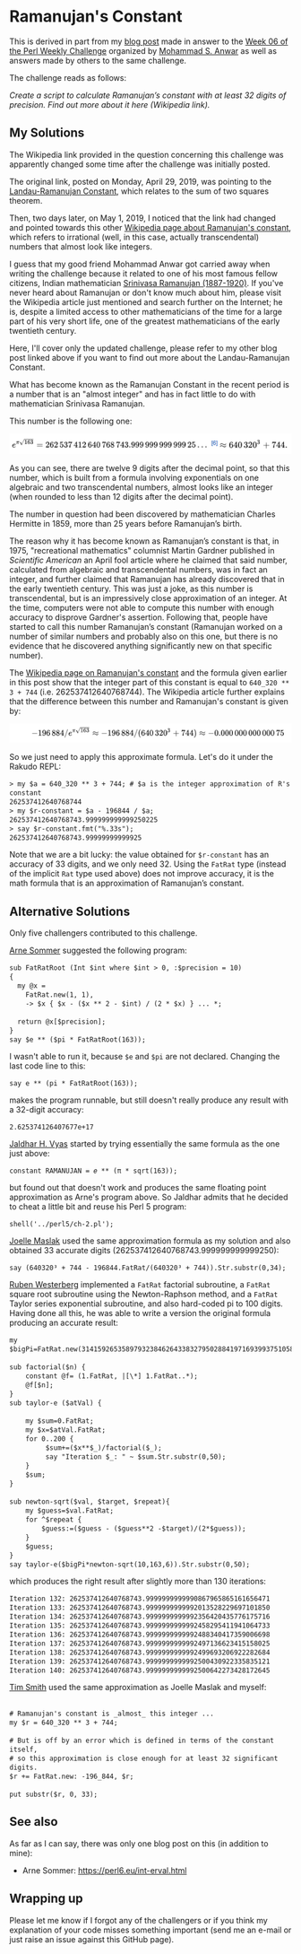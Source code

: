 # Ramanujan's Constant

This is derived in part from my [blog post](http://blogs.perl.org/users/laurent_r/2019/05/perl-weekly-challenge-6-ramanujans-constant.html) made in answer to the [Week 06 of the Perl Weekly Challenge](https://perlweeklychallenge.org/blog/perl-weekly-challenge-006/) organized by  <a href="http://blogs.perl.org/users/mohammad_s_anwar/">Mohammad S. Anwar</a> as well as answers made by others to the same challenge.

The challenge reads as follows:

*Create a script to calculate Ramanujan’s constant with at least 32 digits of precision. Find out more about it here (Wikipedia link).*

## My Solutions

The Wikipedia link provided in the question concerning this challenge was apparently changed some time after the challenge was initially posted. 

The original link, posted on Monday, April 29, 2019, was pointing to the [Landau-Ramanujan Constant](https://en.wikipedia.org/wiki/Landau%E2%80%93Ramanujan_constant), which relates to the sum of two squares theorem.

Then, two days later, on May 1, 2019, I noticed that the link had changed and pointed towards this other [Wikipedia page about Ramanujan's constant](https://en.wikipedia.org/wiki/Heegner_number#Almost_integers_and_Ramanujan's_constant), which refers to irrational (well, in this case, actually transcendental) numbers that almost look like integers.

I guess that my good friend Mohammad Anwar got carried away when writing the challenge because it related to one of his most famous fellow citizens, Indian mathematician [Srinivasa Ramanujan (1887-1920)](https://en.wikipedia.org/wiki/Srinivasa_Ramanujan). If you've never heard about Ramanujan or don't know much about him, please visit the Wikipedia article just mentioned and search further on the Internet; he is, despite a limited access to other mathematicians of the time for a large part of his very short life, one of the greatest mathematicians of the early twentieth century. 

Here, I'll cover only the updated challenge, please refer to my other blog post linked above if you want to find out more about the Landau-Ramanujan Constant.


What has become known as the Ramanujan Constant in the recent period is a number that is an "almost integer" and has in fact little to do with mathematician Srinivasa Ramanujan.

This number is the following one:

![](./figures/Ramanujan_3.gif)

As you can see, there are twelve 9 digits after the decimal point, so that this number, which is built from a formula involving exponentials on one algebraic and two transcendental numbers, almost looks like an integer (when rounded to less than 12 digits after the decimal point). 

The number in question had been discovered by mathematician Charles Hermitte in 1859, more than 25 years before Ramanujan’s birth.

The reason why it has become known as Ramanujan’s constant is that, in 1975, "recreational mathematics" columnist Martin Gardner published in *Scientific American* an April fool article where he claimed that said number, calculated from algebraic and transcendental numbers, was in fact an integer, and further claimed that Ramanujan has already discovered that in the early twentieth century. This was just a joke, as this number is transcendental, but is an impressively close approximation of an integer. At the time, computers were not able to compute this number with enough accuracy to disprove Gardner's assertion. Following that, people have started to call this number Ramanujan’s constant (Ramanujan worked on a number of similar numbers and probably also on this one, but there is no evidence that he discovered anything significantly new on that specific number).

The [Wikipedia page on Ramanujan's constant](https://en.wikipedia.org/wiki/Heegner_number#Almost_integers_and_Ramanujan's_constant) and the formula given earlier in this post show that the integer part of this constant is equal to `640_320 ** 3 + 744` (i.e. 262537412640768744). The Wikipedia article further explains that the difference between this number and Ramanujan's constant is given by:

![](./Figures/Ramanujan_4.gif)

So we just need to apply this approximate formula. Let's do it under the Rakudo REPL:

    > my $a = 640_320 ** 3 + 744; # $a is the integer approximation of R's constant
    262537412640768744
    > my $r-constant = $a - 196844 / $a;
    262537412640768743.999999999999250225
    > say $r-constant.fmt("%.33s");
    262537412640768743.99999999999925

Note that we are a bit lucky: the value obtained for `$r-constant` has an accuracy of 33 digits, and we only need 32. Using the `FatRat` type (instead of the implicit `Rat` type used above) does not improve accuracy, it is the math formula that is an approximation of Ramanujan’s constant.

## Alternative Solutions

Only five challengers contributed to this challenge.

[Arne Sommer](https://github.com/manwar/perlweeklychallenge-club/blob/master/challenge-006/arne-sommer/perl6/ch-2.p6) suggested the following program:

``` Perl6
sub FatRatRoot (Int $int where $int > 0, :$precision = 10)
{
  my @x =
    FatRat.new(1, 1),
    -> $x { $x - ($x ** 2 - $int) / (2 * $x) } ... *;

  return @x[$precision];
}
say $e ** ($pi * FatRatRoot(163));
```

I wasn't able to run it, because `$e` and `$pi` are not declared. Changing the last code line to this:

``` Perl6
say e ** (pi * FatRatRoot(163));
```
makes the program runnable, but still doesn't really produce any result with a 32-digit accuracy:

    2.625374126407677e+17

[Jaldhar H. Vyas](https://github.com/manwar/perlweeklychallenge-club/blob/master/challenge-006/jaldhar-h-vyas/perl6/ch-2.p6) started by trying essentially the same formula as the one just above:

``` Perl6
constant RAMANUJAN = 𝑒 ** (π * sqrt(163));
```
but found out that doesn't work and produces the same floating point approximation as Arne's program above. So Jaldhar admits that he decided to cheat a little bit and reuse his Perl 5 program:

``` Perl6
shell('../perl5/ch-2.pl');
```

[Joelle Maslak](https://github.com/manwar/perlweeklychallenge-club/blob/master/challenge-006/joelle-maslak/perl6/ch-2.p6) used the same approximation formula as my solution and also obtained 33 accurate digits (262537412640768743.999999999999250):

``` Perl6
say (640320³ + 744 - 196844.FatRat/(640320³ + 744)).Str.substr(0,34);
```

[Ruben Westerberg](https://github.com/manwar/perlweeklychallenge-club/blob/master/challenge-006/ruben-westerberg/perl6/ch-2.p6) implemented a `FatRat` factorial subroutine, a `FatRat` square root subroutine using the Newton-Raphson method, and a `FatRat` Taylor series exponential subroutine, and also hard-coded pi to 100 digits. Having done all this, he was able to write a version the original formula producing an accurate result:

``` Perl6
my $bigPi=FatRat.new(31415926535897932384626433832795028841971693993751058209749445923078164062862089986280348253421170679,10**100);

sub factorial($n) {
	constant @f= (1.FatRat, |[\*] 1.FatRat..*);
	@f[$n];
}
sub taylor-e ($atVal) {

	my $sum=0.FatRat;
	my $x=$atVal.FatRat;
	for 0..200 {
		 $sum+=($x**$_)/factorial($_);
		 say "Iteration $_: " ~ $sum.Str.substr(0,50);
	}
	$sum;
}

sub newton-sqrt($val, $target, $repeat){
	my $guess=$val.FatRat;
	for ^$repeat {
		$guess:=($guess - ($guess**2 -$target)/(2*$guess));
	}
	$guess;
}
say taylor-e($bigPi*newton-sqrt(10,163,6)).Str.substr(0,50);
```

which produces the right result after slightly more than 130 iterations:

    Iteration 132: 262537412640768743.9999999999990867965865161656471
    Iteration 133: 262537412640768743.9999999999992013528229697101850
    Iteration 134: 262537412640768743.9999999999992356420435776175716
    Iteration 135: 262537412640768743.9999999999992458295411941064733
    Iteration 136: 262537412640768743.9999999999992488340417359006698
    Iteration 137: 262537412640768743.9999999999992497136623415158025
    Iteration 138: 262537412640768743.9999999999992499693206922282684
    Iteration 139: 262537412640768743.9999999999992500430922335835121
    Iteration 140: 262537412640768743.9999999999992500642273428172645

[Tim Smith](https://github.com/manwar/perlweeklychallenge-club/blob/master/challenge-006/tim-smith/perl6/ch-2.p6) used the same approximation as Joelle Maslak and myself:

``` Perl6

# Ramanujan's constant is _almost_ this integer ...
my $r = 640_320 ** 3 + 744;

# But is off by an error which is defined in terms of the constant itself,
# so this approximation is close enough for at least 32 significant digits.
$r += FatRat.new: -196_844, $r;

put substr($r, 0, 33);
```

## See also

As far as I can say, there was only one blog post on this (in addition to mine):

* Arne Sommer: https://perl6.eu/int-erval.html

## Wrapping up

Please let me know if I forgot any of the challengers or if you think my explanation of your code misses something important (send me an e-mail or just raise an issue against this GitHub page).


